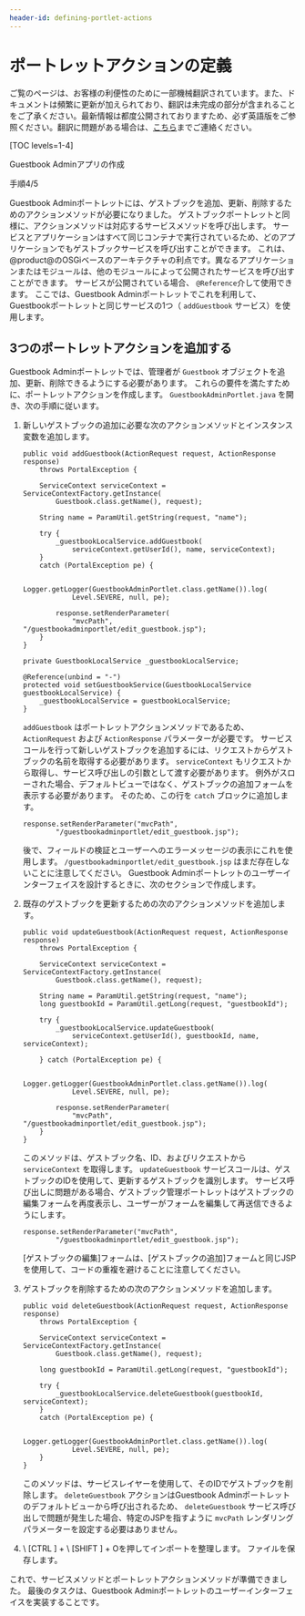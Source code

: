 ```yaml
---
header-id: defining-portlet-actions
---
```


# ポートレットアクションの定義

<p class="alert alert-info"><span class="wysiwyg-color-blue120">ご覧のページは、お客様の利便性のために一部機械翻訳されています。また、ドキュメントは頻繁に更新が加えられており、翻訳は未完成の部分が含まれることをご了承ください。最新情報は都度公開されておりますため、必ず英語版をご参照ください。翻訳に問題がある場合は、<a href="mailto:support-content-jp@liferay.com">こちら</a>までご連絡ください。</span></p>

[TOC levels=1-4]

<div class="learn-path-step row">
    <p id="stepTitle">Guestbook Adminアプリの作成</p><p>手順4/5</p>
</div>

Guestbook Adminポートレットには、ゲストブックを追加、更新、削除するためのアクションメソッドが必要になりました。 ゲストブックポートレットと同様に、アクションメソッドは対応するサービスメソッドを呼び出します。 サービスとアプリケーションはすべて同じコンテナで実行されているため、どのアプリケーションでもゲストブックサービスを呼び出すことができます。 これは、@product@のOSGiベースのアーキテクチャの利点です。異なるアプリケーションまたはモジュールは、他のモジュールによって公開されたサービスを呼び出すことができます。 サービスが公開されている場合、 `@Reference`介して使用できます。 ここでは、Guestbook Adminポートレットでこれを利用して、Guestbookポートレットと同じサービスの1つ（ `addGuestbook` サービス）を使用します。

## 3つのポートレットアクションを追加する

Guestbook Adminポートレットでは、管理者が `Guestbook` オブジェクトを追加、更新、削除できるようにする必要があります。 これらの要件を満たすために、ポートレットアクションを作成します。 `GuestbookAdminPortlet.java` を開き、次の手順に従います。

1.  新しいゲストブックの追加に必要な次のアクションメソッドとインスタンス変数を追加します。
   
        public void addGuestbook(ActionRequest request, ActionResponse response)
            throws PortalException {
       
            ServiceContext serviceContext = ServiceContextFactory.getInstance(
                Guestbook.class.getName(), request);
       
            String name = ParamUtil.getString(request, "name");
       
            try {
                _guestbookLocalService.addGuestbook(
                    serviceContext.getUserId(), name, serviceContext);
            }
            catch (PortalException pe) {
       
                Logger.getLogger(GuestbookAdminPortlet.class.getName()).log(
                    Level.SEVERE, null, pe);
       
                response.setRenderParameter(
                    "mvcPath", "/guestbookadminportlet/edit_guestbook.jsp");
            }
        }
       
        private GuestbookLocalService _guestbookLocalService;
       
        @Reference(unbind = "-")
        protected void setGuestbookService(GuestbookLocalService guestbookLocalService) {
            _guestbookLocalService = guestbookLocalService;
        }

    `addGuestbook` はポートレットアクションメソッドであるため、 `ActionRequest` および `ActionResponse` パラメーターが必要です。 サービスコールを行って新しいゲストブックを追加するには、リクエストからゲストブックの名前を取得する必要があります。 `serviceContext` もリクエストから取得し、サービス呼び出しの引数として渡す必要があります。 例外がスローされた場合、デフォルトビューではなく、ゲストブックの追加フォームを表示する必要があります。 そのため、この行を `catch` ブロックに追加します。
   
        response.setRenderParameter("mvcPath",
                "/guestbookadminportlet/edit_guestbook.jsp");

    後で、フィールドの検証とユーザーへのエラーメッセージの表示にこれを使用します。 `/guestbookadminportlet/edit_guestbook.jsp` はまだ存在しないことに注意してください。 Guestbook Adminポートレットのユーザーインターフェイスを設計するときに、次のセクションで作成します。

2.  既存のゲストブックを更新するための次のアクションメソッドを追加します。
   
        public void updateGuestbook(ActionRequest request, ActionResponse response)
            throws PortalException {
       
            ServiceContext serviceContext = ServiceContextFactory.getInstance(
                Guestbook.class.getName(), request);
       
            String name = ParamUtil.getString(request, "name");
            long guestbookId = ParamUtil.getLong(request, "guestbookId");
       
            try {
                _guestbookLocalService.updateGuestbook(
                    serviceContext.getUserId(), guestbookId, name, serviceContext);
       
            } catch (PortalException pe) {
       
                Logger.getLogger(GuestbookAdminPortlet.class.getName()).log(
                    Level.SEVERE, null, pe);
       
                response.setRenderParameter(
                    "mvcPath", "/guestbookadminportlet/edit_guestbook.jsp");
            }
        }

    このメソッドは、ゲストブック名、ID、およびリクエストから `serviceContext` を取得します。 `updateGuestbook` サービスコールは、ゲストブックのIDを使用して、更新するゲストブックを識別します。 サービス呼び出しに問題がある場合、ゲストブック管理ポートレットはゲストブックの編集フォームを再度表示し、ユーザーがフォームを編集して再送信できるようにします。
   
        response.setRenderParameter("mvcPath",
                "/guestbookadminportlet/edit_guestbook.jsp");

    [ゲストブックの編集]フォームは、[ゲストブックの追加]フォームと同じJSPを使用して、コードの重複を避けることに注意してください。

3.  ゲストブックを削除するための次のアクションメソッドを追加します。
   
        public void deleteGuestbook(ActionRequest request, ActionResponse response)
            throws PortalException {
       
            ServiceContext serviceContext = ServiceContextFactory.getInstance(
                Guestbook.class.getName(), request);
       
            long guestbookId = ParamUtil.getLong(request, "guestbookId");
       
            try {
                _guestbookLocalService.deleteGuestbook(guestbookId, serviceContext);
            }
            catch (PortalException pe) {
       
                Logger.getLogger(GuestbookAdminPortlet.class.getName()).log(
                    Level.SEVERE, null, pe);
            }
        }

    このメソッドは、サービスレイヤーを使用して、そのIDでゲストブックを削除します。 `deleteGuestbook` アクションはGuestbook Adminポートレットのデフォルトビューから呼び出されるため、 `deleteGuestbook` サービス呼び出しで問題が発生した場合、特定のJSPを指すように `mvcPath` レンダリングパラメーターを設定する必要はありません。

4.  \ [CTRL \] + \ [SHIFT \] + Oを押してインポートを整理します。 ファイルを保存します。

これで、サービスメソッドとポートレットアクションメソッドが準備できました。 最後のタスクは、Guestbook Adminポートレットのユーザーインターフェイスを実装することです。

